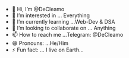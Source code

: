 - 👋 Hi, I’m @DeCleamo
- 👀 I’m interested in ... Everything
- 🌱 I’m currently learning ...Web-Dev & DSA
- 💞️ I’m looking to collaborate on ... Anything
- 📫 How to reach me ...Telegram: @DeCleamo
- 😄 Pronouns: ...He/Him
- ⚡ Fun fact: ... I live on Earth...

<!---
DeCleamo/DeCleamo is a ✨ special ✨ repository because its `README.md` (this file) appears on your GitHub profile.
You can click the Preview link to take a look at your changes.
--->
